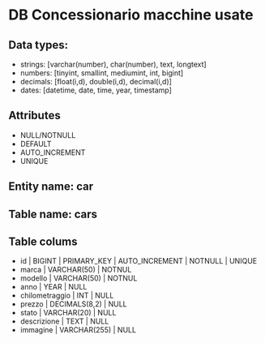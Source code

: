 # DB Concessionario macchine usate

## Data types:

- strings: [varchar(number), char(number), text, longtext]
- numbers: [tinyint, smallint, mediumint, int, bigint]
- decimals: [float(i,d), double(i,d), decimal(i,d)]
- dates: [datetime, date, time, year, timestamp]

## Attributes

- NULL/NOTNULL
- DEFAULT
- AUTO_INCREMENT
- UNIQUE

## Entity name: car

## Table name: cars

## Table colums

- id | BIGINT | PRIMARY_KEY | AUTO_INCREMENT | NOTNULL | UNIQUE
- marca | VARCHAR(50) | NOTNUL
- modello | VARCHAR(50) | NOTNUL
- anno | YEAR | NULL
- chilometraggio | INT | NULL
- prezzo | DECIMALS(8,2) | NULL
- stato | VARCHAR(20) | NULL
- descrizione | TEXT | NULL
- immagine | VARCHAR(255) | NULL

